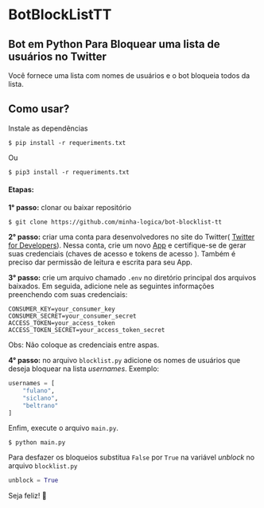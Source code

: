 # BotBlockListTT
## Bot em Python Para Bloquear uma lista de usuários no Twitter

Você fornece uma lista com nomes de usuários e o bot bloqueia todos da lista.

## Como usar?
Instale as dependências
```
$ pip install -r requeriments.txt
```
Ou
```
$ pip3 install -r requeriments.txt
```
#### Etapas:

   **1° passo:** clonar ou baixar repositório
```
$ git clone https://github.com/minha-logica/bot-blocklist-tt
```
   **2° passo:** criar uma conta para desenvolvedores no site do Twitter(
[Twitter for Developers](https://developer.twitter.com/en/apply-for-access)). Nessa conta, crie um novo [App](http://dev.twitter.com/apps) e
certifique-se de gerar suas credenciais (chaves de acesso e tokens de acesso ). Também é preciso dar permissão de leitura e escrita para seu App.
  
 
   **3° passo:** crie um arquivo chamado `.env` no diretório principal dos arquivos baixados. Em seguida, adicione nele
as seguintes informações preenchendo com suas credenciais:

```
CONSUMER_KEY=your_consumer_key
CONSUMER_SECRET=your_consumer_secret
ACCESS_TOKEN=your_access_token
ACCESS_TOKEN_SECRET=your_access_token_secret 
```
Obs: Não coloque as credenciais entre aspas.

   **4° passo:**  no arquivo `blocklist.py` adicione os nomes de usuários que deseja bloquear na lista *usernames*.
Exemplo:
```python
usernames = [
    "fulano",
    "siclano",
    "beltrano"
]
```

Enfim, execute o arquivo ```main.py```.
```
$ python main.py
```

Para desfazer os bloqueios substitua `False` por `True` na variável *unblock* no arquivo `blocklist.py`
```python
unblock = True
```

Seja feliz! 🙂
